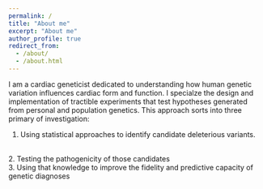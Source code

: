 ```yaml
---
permalink: /
title: "About me"
excerpt: "About me"
author_profile: true
redirect_from: 
  - /about/
  - /about.html
---
```


I am a cardiac geneticist dedicated to understanding how human genetic variation influences cardiac form and function. I specialze the design and implementation of tractible experiments that test hypotheses generated from personal and population genetics. This approach sorts into three primary of investigation:
<br>
1. Using statistical approaches to identify candidate deleterious variants.
<br>
2. Testing the pathogenicity of those candidates
<br>
3. Using that knowledge to improve the fidelity and predictive capacity of genetic diagnoses

